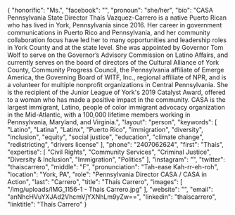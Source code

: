{
  "honorific": "Ms.",
  "facebook": "",
  "pronoun": "she/her",
  "bio": "CASA Pennsylvania State Director Thaís Vazquez-Carrero is a native Puerto Rican who has lived in York, Pennsylvania since 2016. Her career in government communications in Puerto Rico and Pennsylvania, and her community collaboration focus have led her to many opportunities and leadership roles in York County and at the state level. She was appointed by Governor Tom Wolf to serve on the Governor’s Advisory Commission on Latino Affairs, and currently serves on the board of directors of the Cultural Alliance of York County, Community Progress Council, the Pennsylvania affiliate of Emerge America, the Governing Board of WITF, Inc., regional affiliate of NPR, and is a volunteer for multiple nonprofit organizations in Central Pennsylvania. She is the recipient of the Junior League of York's 2019 Catalyst Award, offered to a woman who has made a positive impact in the community. CASA is the largest immigrant, Latino, people of color immigrant advocacy organization in the Mid-Atlantic, with a 100,000 lifetime members working in Pennsylvania, Maryland, and Virginia.",
  "layout": "person",
  "keywords": [
    "Latino",
    "Latina",
    "Latinx",
    "Puerto Rico",
    "immigration",
    "diversity",
    "inclusion",
    "equity",
    "social justice",
    "education",
    "climate change",
    "redistricting",
    "drivers license"
  ],
  "phone": "2407062624",
  "first": "Thaís",
  "expertise": [
    "Civil Rights",
    "Community Services",
    "Criminal Justice",
    "Diversity & Inclusion",
    "Immigration",
    "Politics"
  ],
  "instagram": "",
  "twitter": "thaiscarrero",
  "middle": "F",
  "pronunciation": "Tah-ease Kah-rr-eh-roh",
  "location": "York, PA",
  "role": "Pennsylvania Director CASA / CASA in Action",
  "last": "Carrero",
  "title": "Thaís Carrero",
  "images": [
    "/img/uploads/IMG_1156-1 - Thais Carrero.jpg"
  ],
  "website": "",
  "email": "anNhcHVuYXJAd2VhcmVjYXNhLm9yZw==",
  "linkedin": "thaiscarrero",
  "linktitle": "Thaís Carrero"
}